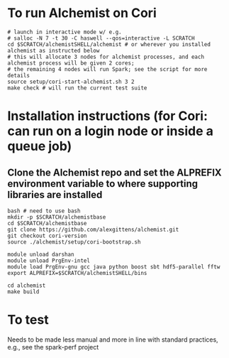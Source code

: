 # To run Alchemist on Cori
```
# launch in interactive mode w/ e.g.
# salloc -N 7 -t 30 -C haswell --qos=interactive -L SCRATCH
cd $SCRATCH/alchemistSHELL/alchemist # or wherever you installed alchemist as instructed below
# this will allocate 3 nodes for alchemist processes, and each alchemist process will be given 2 cores; 
# the remaining 4 nodes will run Spark; see the script for more details
source setup/cori-start-alchemist.sh 3 2
make check # will run the current test suite
```

# Installation instructions (for Cori: can run on a login node or inside a queue job)

## Clone the Alchemist repo and set the ALPREFIX environment variable to where supporting libraries are installed
```
bash # need to use bash
mkdir -p $SCRATCH/alchemistbase
cd $SCRATCH/alchemistbase
git clone https://github.com/alexgittens/alchemist.git
git checkout cori-version 
source ./alchemist/setup/cori-bootstrap.sh

module unload darshan
module unload PrgEnv-intel
module load PrgEnv-gnu gcc java python boost sbt hdf5-parallel fftw
export ALPREFIX=$SCRATCH/alchemistSHELL/bins

cd alchemist
make build
```

# To test
Needs to be made less manual and more in line with standard practices, e.g., see the spark-perf project

